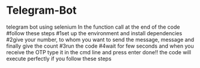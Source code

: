 # Telegram-Bot
telegram bot using selenium
In the function call at the end of the code 
#follow these steps
#1set up the environment and install dependencies
#2give your number, to whom you want to send the message, message and finally give the count
#3run the code 
#4wait for few seconds and when you receive the OTP type it in the cmd line and press enter
done!! the code will execute perfectly if you follow these steps

